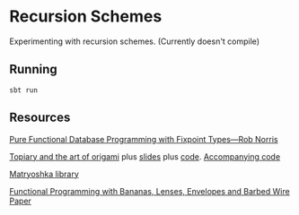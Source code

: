 # Recursion Schemes

Experimenting with recursion schemes. (Currently doesn't compile)

## Running

```
sbt run
```

## Resources
[Pure Functional Database Programming with Fixpoint Types—Rob Norris](https://www.youtube.com/watch?v=7xSfLPD6tiQ)

[Topiary and the art of origami](https://skillsmatter.com/skillscasts/10959-topiary-and-the-art-of-origami) plus
[slides](http://slides.com/zainabali_/topiary_and_the_art_of_origami#/0/16) plus [code](https://github.com/zainab-ali/titanic).
[Accompanying code](https://github.com/zainab-ali/titanic)

[Matryoshka library](https://github.com/slamdata/matryoshka)

[Functional Programming with Bananas, Lenses, Envelopes and Barbed Wire Paper](http://citeseerx.ist.psu.edu/viewdoc/summary?doi=10.1.1.41.125)
